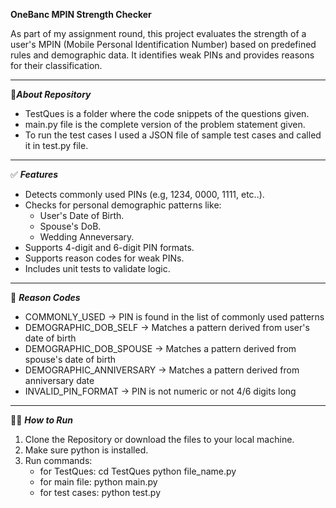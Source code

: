 **OneBanc MPIN Strength Checker**

As part of my assignment round, this project evaluates the strength of a user's MPIN (Mobile Personal Identification Number) based on predefined rules and demographic data. It identifies weak PINs and provides reasons for their classification.

---

📄***About Repository***

*  TestQues is a folder where the code snippets of the questions given.
*  main.py file is the complete version of the problem statement given.
*  To run the test cases I used a JSON file of sample test cases and called it in test.py file.

---

✅ ***Features***

*  Detects commonly used PINs (e.g, 1234, 0000, 1111, etc..).
*  Checks for personal demographic patterns like:
    * User's Date of Birth.
    * Spouse's DoB.
    * Wedding Anneversary.
*  Supports 4-digit and 6-digit PIN formats.
*  Supports reason codes for weak PINs.
*  Includes unit tests to validate logic.

---

🧪 ***Reason Codes***

* COMMONLY_USED -> PIN is found in the list of commonly used patterns
* DEMOGRAPHIC_DOB_SELF -> Matches a pattern derived from user's date of birth
* DEMOGRAPHIC_DOB_SPOUSE -> Matches a pattern derived from spouse's date of birth
* DEMOGRAPHIC_ANNIVERSARY -> Matches a pattern derived from anniversary date
* INVALID_PIN_FORMAT -> PIN is not numeric or not 4/6 digits long

---

🧑‍💻 ***How to Run***

1. Clone the Repository or download the files to your local machine.
2. Make sure python is installed.
3. Run commands:
    * for TestQues:
                    cd TestQues
                    python file_name.py
    * for main file:
                    python main.py
    * for test cases:
                    python test.py
